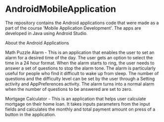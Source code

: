 # AndroidMobileApplication
The repository contains the Android applications code that were made as a part of the course 'Mobile Application Development'. The apps are developed in Java using Android Studio.

About the Android Applications

Math Puzzle Alarm - 
This is an application that enables the user to set an alarm for a desired time of the day. The user gets an option to select the time in a 24 hour format. When the alarm starts to ring, the user needs to answer a set of questions to stop the alarm tone. The alarm is particularly useful for people who find it difficult to wake up from sleep.
The number of questions and the difficulty level can be set by the user through a Setting activity and AppPreferences activity. The alarm turns into a normal alarm when the number of questions to be answered are set to zero.

Mortgage Calculator - 
This is an application that helps user calculate mortgage on their home loan. It takes inputs parameters from the input fields and calculates the monthly and total payment amount on press of a button in the application.
